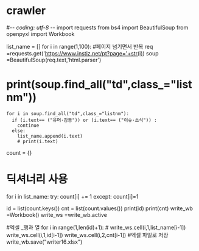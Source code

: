 # crawler
#-*- coding: utf-8 -*-
import requests
from bs4 import BeautifulSoup
from openpyxl import Workbook

list_name = []
for i in range(1,100):
    #페이지 넘기면서 반복
    req =requests.get('https://www.instiz.net/pt?page='+str(i))
    soup =BeautifulSoup(req.text,'html.parser')

# print(soup.find_all("td",class_="listnm"))

    for i in soup.find_all("td",class_="listnm"):
      if (i.text== ("유머·감동")) or (i.text== ("이슈·소식")) :
        continue
      else:
        list_name.append(i.text)
        # print(i.text)

count = {}
# 딕셔너리 사용
for i in list_name:
    try: count[i] += 1
    except: count[i]=1

id = list(count.keys())
cnt = list(count.values())
print(id)
print(cnt)
write_wb =Workbook()
write_ws =write_wb.active

#엑셀 _행과 열 
for i in range(1,len(id)+1):
    # write_ws.cell(i,1,list_name[i-1])
    write_ws.cell(i,1,id[i-1])
    write_ws.cell(i,2,cnt[i-1])
#엑셀 파일로 저장
write_wb.save("writer16.xlsx")
